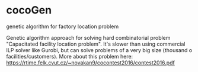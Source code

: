 # cocoGen
genetic algorithm for factory location problem

Genetic algorithm approach for solving hard combinatorial problem "Capacitated facility location problem". It's slower than using commercial ILP solver like Gurobi, but can solve problems of a very big size (thousand o facilities/customers).
More about this problem here: https://rtime.felk.cvut.cz/~novakan9/cocontest2016/contest2016.pdf
